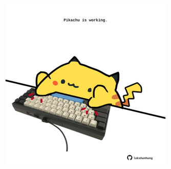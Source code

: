 <!-- built at 04/05/2025, 00:01:30 UTC -->
<p align="center">
  <img width="500" height="500" src="./ReadmeImage.svg">
</p>
